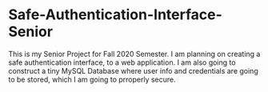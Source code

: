 # Safe-Authentication-Interface-Senior

This is my Senior Project for Fall 2020 Semester. I am planning on creating a safe authentication interface, to a web application. I am also going to construct a tiny MySQL Database where user info and credentials are going to be stored, which I am going to prroperly secure.
